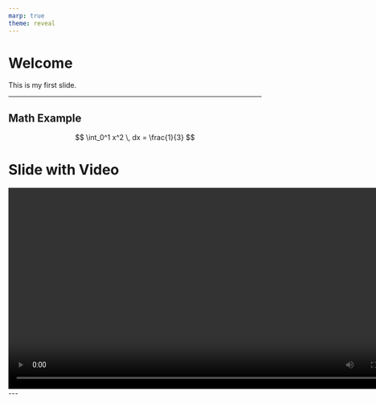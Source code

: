 ```yaml
---
marp: true
theme: reveal
---
```


# Welcome

This is my first slide.

---

## Math Example

$$
\int_0^1 x^2 \, dx = \frac{1}{3}
$$
# Slide with Video

<video controls width="800">
  <source src="circle.mp4" type="video/mp4">
  Your browser doesn’t support this video tag.
</video>
---
